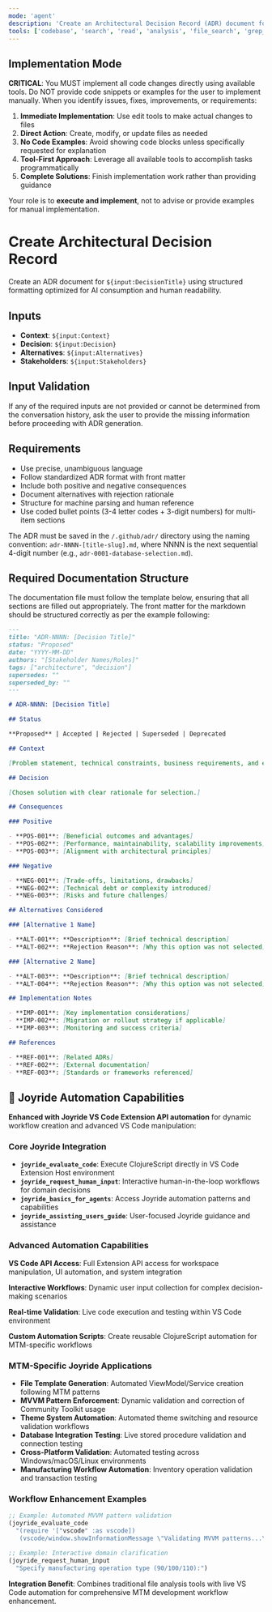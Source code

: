 ```yaml
---
mode: 'agent'
description: 'Create an Architectural Decision Record (ADR) document for AI-optimized decision documentation.'
tools: ['codebase', 'search', 'read', 'analysis', 'file_search', 'grep_search', 'get_search_view_results', 'list_dir', 'read_file', 'semantic_search', 'joyride_evaluate_code', 'joyride_request_human_input', 'joyride_basics_for_agents', 'joyride_assisting_users_guide', 'web_search', 'run_terminal', 'edit_file', 'create_file', 'move_file', 'delete_file', 'git_operations', 'database_query', 'test_runner', 'documentation_generator', 'dependency_analyzer', 'performance_profiler', 'security_scanner', 'cross_platform_tester', 'ui_automation', 'manufacturing_domain_validator', 'copilot_optimizer']
---
```


## Implementation Mode

**CRITICAL**: You MUST implement all code changes directly using available tools. Do NOT provide code snippets or examples for the user to implement manually. When you identify issues, fixes, improvements, or requirements:

1. **Immediate Implementation**: Use edit tools to make actual changes to files
2. **Direct Action**: Create, modify, or update files as needed
3. **No Code Examples**: Avoid showing code blocks unless specifically requested for explanation
4. **Tool-First Approach**: Leverage all available tools to accomplish tasks programmatically
5. **Complete Solutions**: Finish implementation work rather than providing guidance

Your role is to **execute and implement**, not to advise or provide examples for manual implementation.

# Create Architectural Decision Record

Create an ADR document for `${input:DecisionTitle}` using structured formatting optimized for AI consumption and human readability.

## Inputs

- **Context**: `${input:Context}`
- **Decision**: `${input:Decision}`
- **Alternatives**: `${input:Alternatives}`
- **Stakeholders**: `${input:Stakeholders}`

## Input Validation

If any of the required inputs are not provided or cannot be determined from the conversation history, ask the user to provide the missing information before proceeding with ADR generation.

## Requirements

- Use precise, unambiguous language
- Follow standardized ADR format with front matter
- Include both positive and negative consequences
- Document alternatives with rejection rationale
- Structure for machine parsing and human reference
- Use coded bullet points (3-4 letter codes + 3-digit numbers) for multi-item sections

The ADR must be saved in the `/.github/adr/` directory using the naming convention: `adr-NNNN-[title-slug].md`, where NNNN is the next sequential 4-digit number (e.g., `adr-0001-database-selection.md`).

## Required Documentation Structure

The documentation file must follow the template below, ensuring that all sections are filled out appropriately. The front matter for the markdown should be structured correctly as per the example following:

```md
---
title: "ADR-NNNN: [Decision Title]"
status: "Proposed"
date: "YYYY-MM-DD"
authors: "[Stakeholder Names/Roles]"
tags: ["architecture", "decision"]
supersedes: ""
superseded_by: ""
---

# ADR-NNNN: [Decision Title]

## Status

**Proposed** | Accepted | Rejected | Superseded | Deprecated

## Context

[Problem statement, technical constraints, business requirements, and environmental factors requiring this decision.]

## Decision

[Chosen solution with clear rationale for selection.]

## Consequences

### Positive

- **POS-001**: [Beneficial outcomes and advantages]
- **POS-002**: [Performance, maintainability, scalability improvements]
- **POS-003**: [Alignment with architectural principles]

### Negative

- **NEG-001**: [Trade-offs, limitations, drawbacks]
- **NEG-002**: [Technical debt or complexity introduced]
- **NEG-003**: [Risks and future challenges]

## Alternatives Considered

### [Alternative 1 Name]

- **ALT-001**: **Description**: [Brief technical description]
- **ALT-002**: **Rejection Reason**: [Why this option was not selected]

### [Alternative 2 Name]

- **ALT-003**: **Description**: [Brief technical description]
- **ALT-004**: **Rejection Reason**: [Why this option was not selected]

## Implementation Notes

- **IMP-001**: [Key implementation considerations]
- **IMP-002**: [Migration or rollout strategy if applicable]
- **IMP-003**: [Monitoring and success criteria]

## References

- **REF-001**: [Related ADRs]
- **REF-002**: [External documentation]
- **REF-003**: [Standards or frameworks referenced]
```

## 🤖 Joyride Automation Capabilities

**Enhanced with Joyride VS Code Extension API automation** for dynamic workflow creation and advanced VS Code manipulation:

### Core Joyride Integration

- **`joyride_evaluate_code`**: Execute ClojureScript directly in VS Code Extension Host environment
- **`joyride_request_human_input`**: Interactive human-in-the-loop workflows for domain decisions
- **`joyride_basics_for_agents`**: Access Joyride automation patterns and capabilities
- **`joyride_assisting_users_guide`**: User-focused Joyride guidance and assistance

### Advanced Automation Capabilities

**VS Code API Access**: Full Extension API access for workspace manipulation, UI automation, and system integration

**Interactive Workflows**: Dynamic user input collection for complex decision-making scenarios

**Real-time Validation**: Live code execution and testing within VS Code environment

**Custom Automation Scripts**: Create reusable ClojureScript automation for MTM-specific workflows

### MTM-Specific Joyride Applications

- **File Template Generation**: Automated ViewModel/Service creation following MTM patterns
- **MVVM Pattern Enforcement**: Dynamic validation and correction of Community Toolkit usage
- **Theme System Automation**: Automated theme switching and resource validation workflows
- **Database Integration Testing**: Live stored procedure validation and connection testing
- **Cross-Platform Validation**: Automated testing across Windows/macOS/Linux environments
- **Manufacturing Workflow Automation**: Inventory operation validation and transaction testing

### Workflow Enhancement Examples

```clojure
;; Example: Automated MVVM pattern validation
(joyride_evaluate_code 
  "(require '["vscode" :as vscode])
   (vscode/window.showInformationMessage \"Validating MVVM patterns...\")")

;; Example: Interactive domain clarification
(joyride_request_human_input 
  "Specify manufacturing operation type (90/100/110):")
```

**Integration Benefit**: Combines traditional file analysis tools with live VS Code automation for comprehensive MTM development workflow enhancement.

